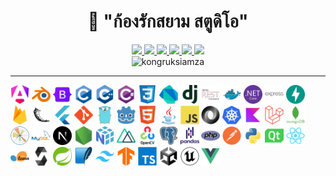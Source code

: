 <h1 align="center">👋 "ก้องรักสยาม สตูดิโอ"</h1>
<div id="badges" align="center">
  <a href="https://www.facebook.com/KongRuksiamTutorial" target="_blank">
    <img src="https://img.shields.io/badge/Facebook-1877F2?style=for-the-badge&logo=facebook&logoColor=white"/>
  </a>
  <a href="https://www.youtube.com/@KongRuksiamOfficial" target="_blank">
    <img src="https://img.shields.io/badge/YouTube-FF0000?style=for-the-badge&logo=youtube&logoColor=white"/>
  </a>
    <a href="https://www.udemy.com/user/kong-ruksiam/" target="_blank">
    <img src="https://img.shields.io/badge/Udemy-A435F0?style=for-the-badge&logo=Udemy&logoColor=white"/>
  </a>
  <a href="https://medium.com/@kongruksiam" target="_blank">
    <img src="https://img.shields.io/badge/Medium-12100E?style=for-the-badge&logo=medium&logoColor=white"/>
  </a>
  <a href="https://codepen.io/kongruksiamstudio" target="_blank">
    <img src="https://img.shields.io/badge/Codepen-000000?style=for-the-badge&logo=codepen&logoColor=white"/>
  </a>
  <a href="https://www.tiktok.com/@kongruksiamstudio" target="_blank">
    <img src="https://img.shields.io/badge/TikTok-000000?style=for-the-badge&logo=tiktok&logoColor=white"/>
  </a>
  <br>
  <img src="https://komarev.com/ghpvc/?username=kongruksiamza&style=flat-square&color=blue" alt="kongruksiamza"/>
</div>

---

<div>
<img src="https://github.com/devicons/devicon/blob/master/icons/angular/angular-original.svg" alt="angular" width="30" height="30"/> 
<img src="https://github.com/devicons/devicon/blob/master/icons/blender/blender-original.svg" alt="blender" width="30" height="30"/>  
<img src="https://github.com/devicons/devicon/blob/master/icons/bootstrap/bootstrap-original.svg" alt="bootstrap" width="30" height="30"/>  
<img src="https://github.com/devicons/devicon/blob/master/icons/c/c-original.svg" alt="c" width="30" height="30"/>  
<img src="https://github.com/devicons/devicon/blob/master/icons/cplusplus/cplusplus-original.svg" alt="cplusplus" width="30" height="30"/>   
<img src="https://github.com/devicons/devicon/blob/master/icons/csharp/csharp-original.svg" alt="csharp" width="30" height="30"/>   
<img src="https://github.com/devicons/devicon/blob/master/icons/css3/css3-original.svg" alt="css3" width="30" height="30"/>   
<img src="https://github.com/devicons/devicon/blob/master/icons/dart/dart-original.svg" alt="dart" width="30" height="30"/>  
<img src="https://github.com/devicons/devicon/blob/master/icons/django/django-plain.svg" alt="django" width="30" height="30"/>  
<img src="https://github.com/devicons/devicon/blob/master/icons/djangorest/djangorest-original.svg" alt="djangorest" width="30" height="30"/>  
<img src="https://github.com/devicons/devicon/blob/master/icons/docker/docker-original.svg" alt="docker" width="30" height="30"/>  
<img src="https://github.com/devicons/devicon/blob/master/icons/dotnetcore/dotnetcore-original.svg" alt="dotnetcore" width="30" height="30"/>  
<img src="https://github.com/devicons/devicon/blob/master/icons/express/express-original-wordmark.svg" alt="express" width="30" height="30"/>
<img src="https://github.com/devicons/devicon/blob/master/icons/fastapi/fastapi-original.svg" alt="fastapi" width="30" height="30"/>  
<img src="https://github.com/devicons/devicon/blob/master/icons/firebase/firebase-original.svg" alt="firebase" width="30" height="30"/>  
<img src="https://github.com/devicons/devicon/blob/master/icons/flask/flask-original.svg" alt="flask" width="30" height="30"/>  
<img src="https://github.com/devicons/devicon/blob/master/icons/flutter/flutter-original.svg" alt="flutter" width="30" height="30"/>  
<img src="https://github.com/devicons/devicon/blob/master/icons/git/git-original.svg" alt="git" width="30" height="30"/>  
<img src="https://github.com/devicons/devicon/blob/master/icons/go/go-original.svg" alt="go" width="30" height="30"/>
<img src="https://github.com/devicons/devicon/blob/master/icons/godot/godot-original.svg" alt="godot" width="30" height="30"/>   
<img src="https://github.com/devicons/devicon/blob/master/icons/html5/html5-original.svg" alt="html5" width="30" height="30"/>  
<img src="https://github.com/devicons/devicon/blob/master/icons/java/java-original.svg" alt="java" width="30" height="30"/>  
<img src="https://github.com/devicons/devicon/blob/master/icons/javascript/javascript-original.svg" alt="javascript" width="30" height="30"/>  
<img src="https://github.com/devicons/devicon/blob/master/icons/json/json-original.svg" alt="json" width="30" height="30"/>    
<img src="https://github.com/devicons/devicon/blob/master/icons/kubernetes/kubernetes-original.svg" alt="kubernetes" width="30" height="30"/>  
<img src="https://github.com/devicons/devicon/blob/master/icons/kotlin/kotlin-original.svg" alt="kotlin" width="30" height="30"/>  
<img src="https://github.com/devicons/devicon/blob/master/icons/laravel/laravel-original.svg" alt="laravel" width="30" height="30"/>  
<img src="https://github.com/devicons/devicon/blob/master/icons/mongodb/mongodb-plain-wordmark.svg" alt="mongodb" width="30" height="30"/>  
<img src="https://github.com/devicons/devicon/blob/master/icons/matplotlib/matplotlib-original.svg" alt="matplotlib" width="30" height="30"/>  
<img src="https://github.com/devicons/devicon/blob/master/icons/mysql/mysql-original-wordmark.svg" alt="mysql" width="30" height="30"/>
<img src="https://github.com/devicons/devicon/blob/master/icons/nextjs/nextjs-original.svg" alt="nextjs" width="30" height="30"/>  
<img src="https://github.com/devicons/devicon/blob/master/icons/nodejs/nodejs-original.svg" alt="nodejs" width="30" height="30"/>
<img src="https://github.com/devicons/devicon/blob/master/icons/numpy/numpy-original.svg" alt="numpy" width="30" height="30"/>  
<img src="https://github.com/devicons/devicon/blob/master/icons/nuxtjs/nuxtjs-original.svg" alt="nuxtjs" width="30" height="30"/>  
<img src="https://github.com/devicons/devicon/blob/master/icons/opencv/opencv-original-wordmark.svg" alt="opencv" width="30" height="30"/>   
<img src="https://github.com/devicons/devicon/blob/master/icons/postgresql/postgresql-original.svg" alt="postgresql" width="30" height="30"/> 
<img src="https://github.com/devicons/devicon/blob/master/icons/pandas/pandas-original-wordmark.svg" alt="pandas" width="30" height="30"/>  
<img src="https://github.com/devicons/devicon/blob/master/icons/php/php-original.svg" alt="php" width="30" height="30"/>  
<img src="https://github.com/devicons/devicon/blob/master/icons/postman/postman-original.svg" alt="postman" width="30" height="30"/>   
<img src="https://github.com/devicons/devicon/blob/master/icons/python/python-original.svg" alt="python" width="30" height="30"/>  
<img src="https://github.com/devicons/devicon/blob/master/icons/qt/qt-original.svg" alt="qt" width="30" height="30"/>  
<img src="https://github.com/devicons/devicon/blob/master/icons/react/react-original.svg" alt="react" width="30" height="30"/>   
<img src="https://github.com/devicons/devicon/blob/master/icons/scikitlearn/scikitlearn-original.svg" alt="scikit_learn" width="30" height="30"/>  
<img src="https://github.com/devicons/devicon/blob/master/icons/solidity/solidity-original.svg" alt="solidity" width="30" height="30"/>  
<img src="https://github.com/devicons/devicon/blob/master/icons/spring/spring-original.svg" alt="spring" width="30" height="30"/>  
<img src="https://github.com/devicons/devicon/blob/master/icons/sqlite/sqlite-original.svg" alt="sqlite" width="30" height="30"/>  
<img src="https://github.com/devicons/devicon/blob/master/icons/tailwindcss/tailwindcss-original.svg" alt="tailwind" width="30" height="30"/>  
<img src="https://github.com/devicons/devicon/blob/master/icons/tensorflow/tensorflow-original.svg" alt="tensorflow" width="30" height="30"/>  
<img src="https://github.com/devicons/devicon/blob/master/icons/typescript/typescript-original.svg" alt="typescript" width="30" height="30"/>  
<img src="https://github.com/devicons/devicon/blob/master/icons/unity/unity-original.svg" alt="unity" width="30" height="30"/> 
<img src="https://github.com/devicons/devicon/blob/master/icons/unrealengine/unrealengine-original.svg" alt="unreal" width="30" height="30"/>  
<img src="https://github.com/devicons/devicon/blob/master/icons/vuejs/vuejs-original.svg" alt="vuejs" width="30" height="30"/> 
</div>

